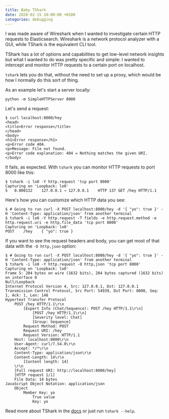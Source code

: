 ```yaml
---
title: Baby TShark
date: 2020-02-15 10:00:00 +0100
categories: debugging
---
```


I was made aware of Wireshark when I wanted to investigate certain HTTP requests to Elasticsearch. Wireshark is a network protocol analyzer with a GUI, while TShark is the equivalent CLI tool.

TShark has a lot of options and capabilities to get low-level network insights but what I wanted to do was pretty specific and simple: I wanted to intercept and monitor HTTP requests to a certain port on localhost.

`tshark` lets you do that, without the need to set up a proxy, which would be how I normally do this sort of thing.

As an example let's start a server locally:

    python -m SimpleHTTPServer 8000

Let's send a request:

    $ curl localhost:8000/hey
    <head>
    <title>Error response</title>
    </head>
    <body>
    <h1>Error response</h1>
    <p>Error code 404.
    <p>Message: File not found.
    <p>Error code explanation: 404 = Nothing matches the given URI.
    </body>

It fails, as expected. With `tshark` you can monitor HTTP requests to port 8000 like this:

    $ tshark -i lo0 -Y http.request 'tcp port 8000'
    Capturing on 'Loopback: lo0'
    5   0.000132    127.0.0.1 → 127.0.0.1    HTTP 137 GET /hey HTTP/1.1

Here's how you can customize which HTTP data you see:

    $ # Going to run curl -X POST localhost:8000/hey -d '{ "yo": true }' -H 'Content-Type: application/json' from another terminal
    $ tshark -i lo0 -Y http.request -T fields -e http.request.method -e http.request.uri -e http.file_data 'tcp port 8000'
    Capturing on 'Loopback: lo0'
    POST	/hey	{ "yo": true }

If you want to see the request headers and body, you can get most of that data with the `-O http,json` option:

    $ # Going to run curl -X POST localhost:8000/hey -d '{ "yo": true }' -H 'Content-Type: application/json' from another terminal
    $ tshark -i lo0 -Y http.request -O http,json 'tcp port 8000'
    Capturing on 'Loopback: lo0'
    Frame 5: 204 bytes on wire (1632 bits), 204 bytes captured (1632 bits) on interface 0
    Null/Loopback
    Internet Protocol Version 4, Src: 127.0.0.1, Dst: 127.0.0.1
    Transmission Control Protocol, Src Port: 54939, Dst Port: 8000, Seq: 1, Ack: 1, Len: 148
    Hypertext Transfer Protocol
        POST /hey HTTP/1.1\r\n
            [Expert Info (Chat/Sequence): POST /hey HTTP/1.1\r\n]
                [POST /hey HTTP/1.1\r\n]
                [Severity level: Chat]
                [Group: Sequence]
            Request Method: POST
            Request URI: /hey
            Request Version: HTTP/1.1
        Host: localhost:8000\r\n
        User-Agent: curl/7.54.0\r\n
        Accept: */*\r\n
        Content-Type: application/json\r\n
        Content-Length: 14\r\n
            [Content length: 14]
        \r\n
        [Full request URI: http://localhost:8000/hey]
        [HTTP request 1/1]
        File Data: 14 bytes
    JavaScript Object Notation: application/json
        Object
            Member Key: yo
                True value
                Key: yo

Read more about TShark in the [docs](https://www.wireshark.org/docs/man-pages/tshark.html) or just run `tshark --help`.
